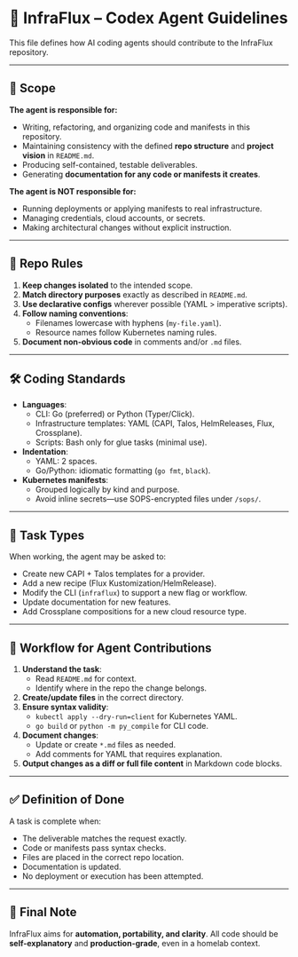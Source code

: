 # 🤖 InfraFlux – Codex Agent Guidelines

This file defines how AI coding agents should contribute to the InfraFlux repository.

---

## 📌 Scope

**The agent is responsible for:**

- Writing, refactoring, and organizing code and manifests in this repository.
- Maintaining consistency with the defined **repo structure** and **project vision** in `README.md`.
- Producing self-contained, testable deliverables.
- Generating **documentation for any code or manifests it creates**.

**The agent is NOT responsible for:**

- Running deployments or applying manifests to real infrastructure.
- Managing credentials, cloud accounts, or secrets.
- Making architectural changes without explicit instruction.

---

## 📂 Repo Rules

1. **Keep changes isolated** to the intended scope.
2. **Match directory purposes** exactly as described in `README.md`.
3. **Use declarative configs** wherever possible (YAML > imperative scripts).
4. **Follow naming conventions**:
   - Filenames lowercase with hyphens (`my-file.yaml`).
   - Resource names follow Kubernetes naming rules.
5. **Document non-obvious code** in comments and/or `.md` files.

---

## 🛠️ Coding Standards

- **Languages**:
  - CLI: Go (preferred) or Python (Typer/Click).
  - Infrastructure templates: YAML (CAPI, Talos, HelmReleases, Flux, Crossplane).
  - Scripts: Bash only for glue tasks (minimal use).
- **Indentation**:
  - YAML: 2 spaces.
  - Go/Python: idiomatic formatting (`go fmt`, `black`).
- **Kubernetes manifests**:
  - Grouped logically by kind and purpose.
  - Avoid inline secrets—use SOPS-encrypted files under `/sops/`.

---

## 📜 Task Types

When working, the agent may be asked to:

- Create new CAPI + Talos templates for a provider.
- Add a new recipe (Flux Kustomization/HelmRelease).
- Modify the CLI (`infraflux`) to support a new flag or workflow.
- Update documentation for new features.
- Add Crossplane compositions for a new cloud resource type.

---

## 🔄 Workflow for Agent Contributions

1. **Understand the task**:
   - Read `README.md` for context.
   - Identify where in the repo the change belongs.
2. **Create/update files** in the correct directory.
3. **Ensure syntax validity**:
   - `kubectl apply --dry-run=client` for Kubernetes YAML.
   - `go build` or `python -m py_compile` for CLI code.
4. **Document changes**:
   - Update or create `*.md` files as needed.
   - Add comments for YAML that requires explanation.
5. **Output changes as a diff or full file content** in Markdown code blocks.

---

## ✅ Definition of Done

A task is complete when:

- The deliverable matches the request exactly.
- Code or manifests pass syntax checks.
- Files are placed in the correct repo location.
- Documentation is updated.
- No deployment or execution has been attempted.

---

## 📣 Final Note

InfraFlux aims for **automation, portability, and clarity**.
All code should be **self-explanatory** and **production-grade**, even in a homelab context.
